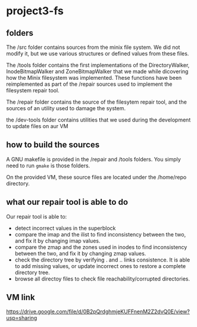 # project3-fs

## folders

The /src folder contains sources from the minix file system. We did not modify it, but we use various structures or defined values from these files.

The /tools folder contains the first implementations of the DirectoryWalker, InodeBitmapWalker and ZoneBitmapWalker that we made while dicovering how the Minix filesystem was implemented. These functions have been reimplemented as part of the /repair sources used to implement the filesystem repair tool.

The /repair folder contains the source of the filesytem repair tool, and the sources of an utility used to damage the system.

the /dev-tools folder contains utilities that we used during the development to update files on aur VM


## how to build the sources

A GNU makefile is provided in the /repair and /tools folders. You simply need to run `gmake` is those folders.

On the provided VM, these source files are located under the /home/repo directory.


## what our repair tool is able to do

Our repair tool is able to:
* detect incorrect values in the superblock
* compare the imap and the ilist to find inconsistency between the two, and fix it by changing imap values.
* compare the zmap and the zones used in inodes to find inconsistency between the two, and fix it by changing zmap values.
* check the directory tree by verifying . and .. links consistence. It is able to add missing values, or update incorrect ones to restore a complete directory tree.
* browse all directoy files to check file reachability/corrupted directories.

## VM link

https://drive.google.com/file/d/0B2pQrdghmjeKUFFnenM2Z2dvQ0E/view?usp=sharing
